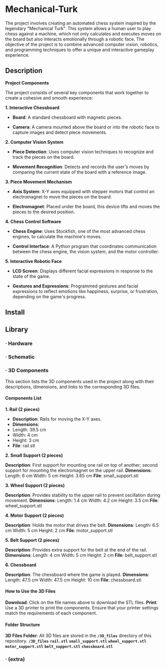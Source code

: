 # Mechanical-Turk

The project involves creating an automated chess system inspired by the legendary "Mechanical Turk". This system allows a human user to play chess against a machine, which not only calculates and executes moves on the board but also interacts emotionally through a robotic face. The objective of the project is to combine advanced computer vision, robotics, and programming techniques to offer a unique and interactive gameplay experience.

## Description

**Project Components**

The project consists of several key components that work together to create a cohesive and smooth experience:

**1. Interactive Chessboard**

*  **Board**: A standard chessboard with magnetic pieces.

*  **Camera**: A camera mounted above the board or into the robotic face to capture images and detect piece movements.

**2. Computer Vision System** 

*  **Piece Detection**: Uses computer vision techniques to recognize and track the pieces on the board.

*  **Movement Recognition**: Detects and records the user's moves by comparing the current state of the board with a reference image.

**3. Piece Movement Mechanism**

*  **Axis System**: X-Y axes equipped with stepper motors that control an electromagnet to move the pieces on the board.

*  **Electromagnet**: Placed under the board, this device lifts and moves the pieces to the desired position.

**4. Chess Control Software**

*  **Chess Engine**: Uses Stockfish, one of the most advanced chess engines, to calculate the machine's moves.

*  **Control Interface**: A Python program that coordinates communication between the chess engine, the vision system, and the motor controller.

**5. Interactive Robotic Face**

*  **LCD Screen**: Displays different facial expressions in response to the state of the game.

*  **Gestures and Expressions**: Programmed gestures and facial expressions to reflect emotions like happiness, surprise, or frustration, depending on the game's progress.

## Install

## Library

### · Hardware

### · Schematic

### · 3D Components

This section lists the 3D components used in the project along with their descriptions, dimensions, and links to the corresponding 3D files.

#### Components List
**1. Rail (2 pieces)**

*  **Description**: Rails for moving the X-Y axes.
*  **Dimensions**:
  *  Length: 39.5 cm
  *  Width: 4 cm
  *  Height: 3 cm
*  **File**: rail.stl

**2. Small Support (2 pieces)**

**Description**: First support for mounting one rail on top of another; second support for mounting the electromagnet on the upper rail.
**Dimensions**:
Length: 6 cm
Width: 5 cm
Height: 3.65 cm
**File**: small_support.stl

**3. Wheel Support (2 pieces)**

**Description**: Provides stability to the upper rail to prevent oscillation during movement.
**Dimensions**:
Length: 1.4 cm
Width: 4.2 cm
Height: 3.5 cm
**File**: wheel_support.stl

**4. Motor Support (2 pieces)**

**Description**: Holds the motor that drives the belt.
**Dimensions**:
Length: 6.5 cm
Width: 5 cm
Height: 2 cm
**File**: motor_support.stl

**5. Belt Support (2 pieces)**

**Description**: Provides extra support for the belt at the end of the rail.
**Dimensions**:
Length: 4 cm
Width: 5 cm
Height: 2 cm
**File**: belt_support.stl

**6. Chessboard**

**Description**: The chessboard where the game is played.
**Dimensions**:
Length: 47.5 cm
Width: 47.5 cm
Height: 10 cm
**File**: chessboard.stl

#### How to Use the 3D Files
**Download**: Click on the file names above to download the STL files.
**Print**: Use a 3D printer to print the components. Ensure that your printer settings match the requirements of each component.

#### Folder Structure
**3D Files Folder**: All 3D files are stored in the **`/3D_files`** directory of this repository.
**`/3D_files`**
**`rail.stl`**
**`small_support.stl`**
**`wheel_support.stl`**
**`motor_support.stl`**
**`belt_support.stl`**
**`chessboard.stl`**

### · (extra)
